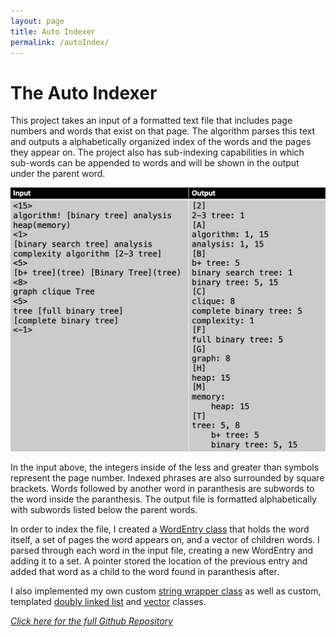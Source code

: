 ```yaml
---
layout: page
title: Auto Indexer
permalink: /autoIndex/
---
```

# The Auto Indexer

This project takes an input of a formatted text file that includes page numbers and words that exist on that page. The algorithm parses this text and outputs a alphabetically organized index of the words and the pages they appear on. The project also has sub-indexing capabilities in which sub-words can be appended to words and will be shown in the output under the parent word.

![autoIndexExample](/assets/autoExample.png)

In the input above, the integers inside of the less and greater than symbols represent the page number. Indexed phrases are also surrounded by square brackets. Words followed by another word in paranthesis are subwords to the word inside the paranthesis. The output file is formatted alphabetically with subwords listed below the parent words.

In order to index the file, I created a <a href="https://github.com/leongkkevin/autoIndexer/blob/master/WordEntry.h">WordEntry class</a> that holds the word itself, a set of pages the word appears on, and a vector of children words. I parsed through each word in the input file, creating a new WordEntry and adding it to a set. A pointer stored the location of the previous entry and added that word as a child to the word found in paranthesis after.

I also implemented my own custom <a href="https://github.com/leongkkevin/autoIndexer/blob/master/DSString.h">string wrapper class</a> as well as custom, templated <a href="https://github.com/leongkkevin/autoIndexer/blob/master/DSList.h"> doubly linked list</a> and <a href="https://github.com/leongkkevin/autoIndexer/blob/master/DSVector.h">vector</a> classes.

<a href="https://github.com/leongkkevin/autoIndexer">*Click here for the full Github Repository*</a>